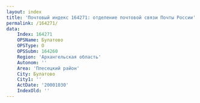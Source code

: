 ```yaml
---
layout: index
title: 'Почтовый индекс 164271: отделение почтовой связи Почты России'
permalink: /164271/
data:
    Index: 164271
    OPSName: Булатово
    OPSType: О
    OPSSubm: 164260
    Region: 'Архангельская область'
    Autonom: ''
    Area: 'Плесецкий район'
    City: Булатово
    City1: ''
    ActDate: '20001030'
    IndexOld: ''
---
```

